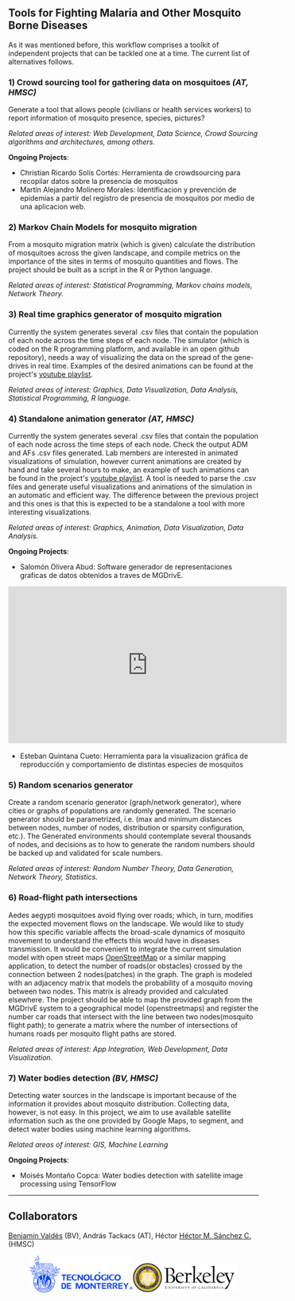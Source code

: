 ## Tools for Fighting Malaria and Other Mosquito Borne Diseases

As it was mentioned before, this workflow comprises a toolkit of independent projects that can be tackled one at a time. The current list of alternatives follows.

### 1) Crowd sourcing tool for gathering data on mosquitoes _(AT, HMSC)_

Generate a tool that allows people (civilians or health services workers) to report information of mosquito presence, species, pictures?

_Related areas of interest: Web Development, Data Science, Crowd Sourcing algorithms and architectures, among others._

**Ongoing Projects**:

* Christian Ricardo Solís Cortés:	Herramienta de crowdsourcing para recopilar datos sobre la presencia de mosquitos
* Martín Alejandro Molinero Morales:	Identificacion y prevención de epidemias a partir del registro de presencia de mosquitos por medio de una aplicacion web.

### 2) Markov Chain Models for mosquito migration

From a mosquito migration matrix (which is given) calculate the distribution of mosquitoes across the given landscape, and compile metrics on the importance of the sites in terms of mosquito quantities and flows. The project should be built as a script in the R or Python language.

_Related areas of interest: Statistical Programming, Markov chains models, Network Theory._

### 3) Real time graphics generator of mosquito migration

Currently the system generates several .csv files that contain the population of each node across the time steps of each node. The simulator (which is coded on the R programming platform, and available in an open github repository), needs a way of visualizing the data on the spread of the gene-drives in real time. Examples of the desired animations can be found at the project's <a href="https://www.youtube.com/playlist?list=PLRzY6w7pvIWqFJi94ZfhPkSVnazlUylpN">youtube playlist</a>.

_Related areas of interest: Graphics, Data Visualization, Data Analysis, Statistical Programming, R language._

### 4) Standalone animation generator _(AT, HMSC)_

Currently the system generates several .csv files that contain the population of each node across the time steps of each node. Check the output ADM and AFs .csv files generated. Lab members are interested in animated visualizations of simulation, however current animations are created by hand and take several hours to make, an example of such animations can be found in the project's <a href="https://www.youtube.com/playlist?list=PLRzY6w7pvIWqFJi94ZfhPkSVnazlUylpN">youtube playlist</a>. A tool is needed to parse the .csv files and generate useful visualizations and animations of the simulation in an automatic and efficient way. The difference between the previous project and this ones is that this is expected to be a standalone a tool with more interesting visualizations.

_Related areas of interest: Graphics, Animation, Data Visualization, Data Analysis._

**Ongoing Projects**:

* Salomón Olivera Abud:	Software generador de representaciones graficas de datos obtenidos a traves de
MGDrivE.
<iframe width="560" height="315" src="https://www.youtube.com/embed/_Ex5RUrOaxw" frameborder="0"
 allow="accelerometer; autoplay; encrypted-media; gyroscope; picture-in-picture" allowfullscreen></iframe>

* Esteban Quintana Cueto:	Herramienta para la visualizacion gráfica de reproducción y comportamiento de distintas especies de mosquitos



### 5) Random scenarios generator

Create a random scenario generator (graph/network generator), where cities or graphs of populations are randomly generated. The scenario generator should be parametrized, i.e. (max and minimum distances between nodes, number of nodes, distribution or sparsity configuration, etc.). The Generated environments should contemplate several thousands of nodes, and decisions as to how to generate the random numbers should be backed up and validated for scale numbers.

_Related areas of interest: Random Number Theory, Data Generation, Network Theory, Statistics._

### 6) Road-flight path intersections

Aedes aegypti mosquitoes avoid flying over roads; which, in turn, modifies the expected movement flows on the landscape. We would like to study how this specific variable affects the broad-scale dynamics of mosquito movement to understand the effects this would have in diseases transmission. It would be convenient to integrate the current simulation model with open street maps  <a href="https://www.openstreetmap.org">OpenStreetMap</a> or a similar mapping application, to detect the number of roads(or obstacles) crossed by the connection between 2 nodes(patches) in the graph.
The graph is modeled with an adjacency matrix that models the probability of a mosquito moving between two nodes. This matrix is already provided and calculated elsewhere.  The project should be able to map the provided graph from the MGDrivE system to a geographical model (openstreetmaps) and register the number car roads that intersect with the line between two nodes(mosquito flight path); to generate a matrix where the number of intersections of humans roads per mosquito flight paths are stored.

_Related areas of interest: App Integration, Web Development, Data Visualization._


### 7) Water bodies detection _(BV, HMSC)_

Detecting water sources in the landscape is important because of the information it provides about mosquito distribution. Collecting data, however, is not easy. In this project, we aim to use available satellite information such as the one provided by Google Maps, to segment, and detect water bodies using machine learning algorithms.

_Related areas of interest: GIS, Machine Learning_

**Ongoing Projects**:

* Moisés Montaño Copca:	Water bodies detection with satellite image processing using TensorFlow

<hr>

## Collaborators

<a href="https://www.researchgate.net/profile/Benjamin_Valdes">Benjamín Valdés</a> (BV), András Tackacs (AT), Héctor <a href="https://chipdelmal.github.io/">Héctor M. Sánchez C.</a> (HMSC)


<center>
<img src="./media/itesm.png" height="75px"><img src="./media/berkeleyLogo.jpg" height="60px">
</center>
